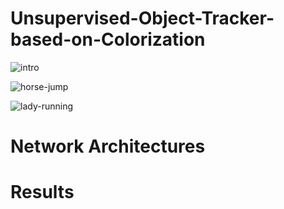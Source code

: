 # Unsupervised-Object-Tracker-based-on-Colorization

![intro](https://user-images.githubusercontent.com/25393387/49177528-748f1200-f31b-11e8-9033-28d69098cd87.png)

![horse-jump](https://user-images.githubusercontent.com/25393387/49187553-dd838380-f335-11e8-82b4-27f28aa8cf56.gif)

![lady-running](https://user-images.githubusercontent.com/25393387/49187916-01939480-f337-11e8-9873-6aa4b4af4cbd.gif)

# Network Architectures

# Results
